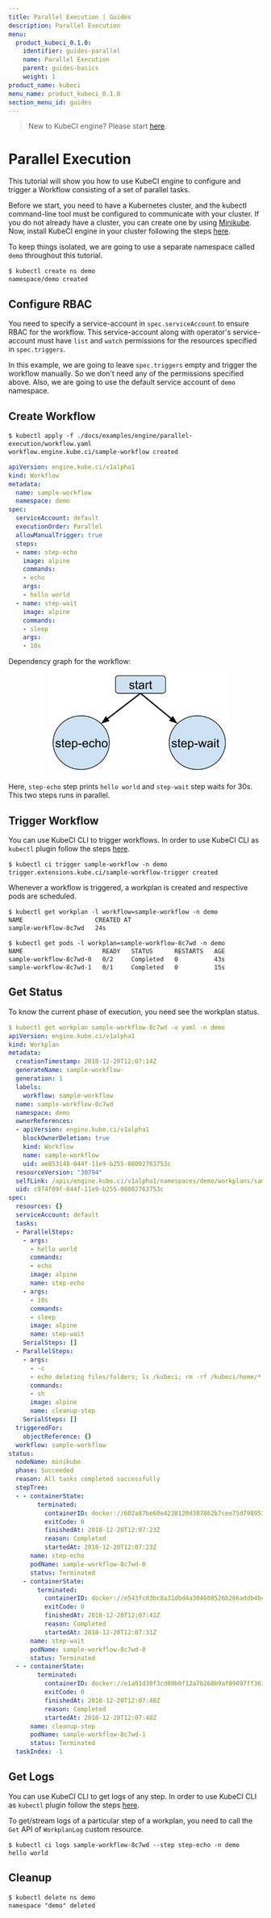 ```yaml
---
title: Parallel Execution | Guides
description: Parallel Execution
menu:
  product_kubeci_0.1.0:
    identifier: guides-parallel
    name: Parallel Execution
    parent: guides-basics
    weight: 1
product_name: kubeci
menu_name: product_kubeci_0.1.0
section_menu_id: guides
---
```


> New to KubeCI engine? Please start [here](/docs/concepts/README.md).

# Parallel Execution

This tutorial will show you how to use KubeCI engine to configure and trigger a Workflow consisting of a set of parallel tasks.

Before we start, you need to have a Kubernetes cluster, and the kubectl command-line tool must be configured to communicate with your cluster. If you do not already have a cluster, you can create one by using [Minikube](https://github.com/kubernetes/minikube). Now, install KubeCI engine in your cluster following the steps [here](/docs/setup/engine/install.md).

To keep things isolated, we are going to use a separate namespace called `demo` throughout this tutorial.

```console
$ kubectl create ns demo
namespace/demo created
```

## Configure RBAC

You need to specify a service-account in `spec.serviceAccount` to ensure RBAC for the workflow. This service-account along with operator's service-account must have `list` and `watch` permissions for the resources specified in `spec.triggers`.

In this example, we are going to leave `spec.triggers` empty and trigger the workflow manually. So we don't need any of the permissions specified above. Also, we are going to use the default service account of `demo` namespace.

## Create Workflow

```console
$ kubectl apply -f ./docs/examples/engine/parallel-execution/workflow.yaml
workflow.engine.kube.ci/sample-workflow created
```

```yaml
apiVersion: engine.kube.ci/v1alpha1
kind: Workflow
metadata:
  name: sample-workflow
  namespace: demo
spec:
  serviceAccount: default
  executionOrder: Parallel
  allowManualTrigger: true
  steps:
  - name: step-echo
    image: alpine
    commands:
    - echo
    args:
    - hello world
  - name: step-wait
    image: alpine
    commands:
    - sleep
    args:
    - 10s
```

Dependency graph for the workflow:

<p align="center">
  <img alt="Parallel Execution" height="200px" src="/docs/examples/engine/parallel-execution/parallel-execution.svg">
</p>

Here, `step-echo` step prints `hello world` and `step-wait` step waits for 30s. This two steps runs in parallel.

## Trigger Workflow

You can use KubeCI CLI to trigger workflows. In order to use KubeCI CLI as `kubectl` plugin follow the steps [here](/docs/setup/cli/install.md).

```console
$ kubectl ci trigger sample-workflow -n demo
trigger.extensions.kube.ci/sample-workflow-trigger created
```

Whenever a workflow is triggered, a workplan is created and respective pods are scheduled.

```console
$ kubectl get workplan -l workflow=sample-workflow -n demo
NAME                    CREATED AT
sample-workflow-8c7wd   24s
```

```console
$ kubectl get pods -l workplan=sample-workflow-8c7wd -n demo
NAME                      READY   STATUS      RESTARTS   AGE
sample-workflow-8c7wd-0   0/2     Completed   0          43s
sample-workflow-8c7wd-1   0/1     Completed   0          15s
```

## Get Status

To know the current phase of execution, you need see the workplan status.

```yaml
$ kubectl get workplan sample-workflow-8c7wd -o yaml -n demo
apiVersion: engine.kube.ci/v1alpha1
kind: Workplan
metadata:
  creationTimestamp: 2018-12-20T12:07:14Z
  generateName: sample-workflow-
  generation: 1
  labels:
    workflow: sample-workflow
  name: sample-workflow-8c7wd
  namespace: demo
  ownerReferences:
  - apiVersion: engine.kube.ci/v1alpha1
    blockOwnerDeletion: true
    kind: Workflow
    name: sample-workflow
    uid: ae853148-044f-11e9-b255-08002763753c
  resourceVersion: "38794"
  selfLink: /apis/engine.kube.ci/v1alpha1/namespaces/demo/workplans/sample-workflow-8c7wd
  uid: c974f09f-044f-11e9-b255-08002763753c
spec:
  resources: {}
  serviceAccount: default
  tasks:
  - ParallelSteps:
    - args:
      - hello world
      commands:
      - echo
      image: alpine
      name: step-echo
    - args:
      - 10s
      commands:
      - sleep
      image: alpine
      name: step-wait
    SerialSteps: []
  - ParallelSteps:
    - args:
      - -c
      - echo deleting files/folders; ls /kubeci; rm -rf /kubeci/home/*; rm -rf /kubeci/workspace/*
      commands:
      - sh
      image: alpine
      name: cleanup-step
    SerialSteps: []
  triggeredFor:
    objectReference: {}
  workflow: sample-workflow
status:
  nodeName: minikube
  phase: Succeeded
  reason: All tasks completed successfully
  stepTree:
  - - containerState:
        terminated:
          containerID: docker://602a87be60e4238120d387862b7cee75d798953878a6f85fe04b2ac4422d9ca9
          exitCode: 0
          finishedAt: 2018-12-20T12:07:23Z
          reason: Completed
          startedAt: 2018-12-20T12:07:23Z
      name: step-echo
      podName: sample-workflow-8c7wd-0
      status: Terminated
    - containerState:
        terminated:
          containerID: docker://e543fc03bc8a31dbd4a304608526b286addb4bc2d4214159686d7c48c58e9893
          exitCode: 0
          finishedAt: 2018-12-20T12:07:41Z
          reason: Completed
          startedAt: 2018-12-20T12:07:31Z
      name: step-wait
      podName: sample-workflow-8c7wd-0
      status: Terminated
  - - containerState:
        terminated:
          containerID: docker://e1a91d30f3cd09b0f12a7b268b9af09097ff361511880167b88bf64cf95df285
          exitCode: 0
          finishedAt: 2018-12-20T12:07:48Z
          reason: Completed
          startedAt: 2018-12-20T12:07:48Z
      name: cleanup-step
      podName: sample-workflow-8c7wd-1
      status: Terminated
  taskIndex: -1
```

## Get Logs

You can use KubeCI CLI to get logs of any step. In order to use KubeCI CLI as `kubectl` plugin follow the steps [here](/docs/setup/cli/install.md).

To get/stream logs of a particular step of a workplan, you need to call the `Get` API of `WorkplanLog` custom resource.

```console
$ kubectl ci logs sample-workflow-8c7wd --step step-echo -n demo
hello world
```

## Cleanup

```console
$ kubectl delete ns demo
namespace "demo" deleted
```
